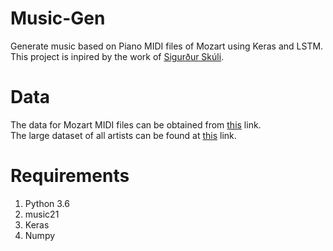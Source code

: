 # Music-Gen
Generate music based on Piano MIDI files of Mozart using Keras and LSTM.
<br>
This project is inpired by the work of <a href = "https://towardsdatascience.com/how-to-generate-music-using-a-lstm-neural-network-in-keras-68786834d4c5"> Sigurður Skúli</a>. 

# Data
The data for Mozart MIDI files can be obtained from <a href="http://www.piano-midi.de/mozart.htm">this</a> link.
<br>
The large dataset of all artists can be found at <a href="https://www.reddit.com/r/WeAreTheMusicMakers/comments/3ajwe4/the_largest_midi_collection_on_the_internet/">this</a> link.

# Requirements
<ol>
  <li>Python 3.6</li>
  <li>music21</li>
  <li>Keras</li>
  <li>Numpy</li>
</ol>
